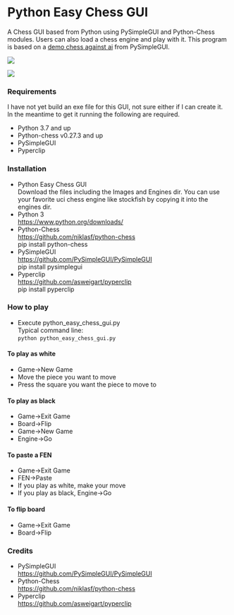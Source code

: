 # Python Easy Chess GUI
A Chess GUI based from Python using PySimpleGUI and Python-Chess modules. Users can also load a chess engine and play with it. This program is based on a [demo chess against ai](https://github.com/PySimpleGUI/PySimpleGUI/tree/master/Chess) from PySimpleGUI.<br>

![](https://i.imgur.com/H4FzPdk.png)

![](https://i.imgur.com/MdKGWHO.png)

### Requirements
I have not yet build an exe file for this GUI, not sure either if I can create it. In the meantime to get it running the following are required.
* Python 3.7 and up
* Python-chess v0.27.3 and up
* PySimpleGUI
* Pyperclip

### Installation
* Python Easy Chess GUI<br>
Download the files including the Images and Engines dir. You can use your favorite uci chess engine like stockfish by copying it into the engines dir.
* Python 3<br>
https://www.python.org/downloads/
* Python-Chess<br>
https://github.com/niklasf/python-chess<br>
pip install python-chess
* PySimpleGUI<br>
https://github.com/PySimpleGUI/PySimpleGUI<br>
pip install pysimplegui
* Pyperclip<br>
https://github.com/asweigart/pyperclip<br>
pip install pyperclip

### How to play
* Execute python_easy_chess_gui.py<br>
Typical command line:<br>
`python python_easy_chess_gui.py`

#### To play as white
* Game->New Game
* Move the piece you want to move
* Press the square you want the piece to move to

#### To play as black
* Game->Exit Game
* Board->Flip
* Game->New Game
* Engine->Go

#### To paste a FEN
* Game->Exit Game
* FEN->Paste
* If you play as white, make your move
* If you play as black, Engine->Go

#### To flip board
* Game->Exit Game
* Board->Flip

### Credits
* PySimpleGUI<br>
https://github.com/PySimpleGUI/PySimpleGUI
* Python-Chess<br>
https://github.com/niklasf/python-chess
* Pyperclip<br>
https://github.com/asweigart/pyperclip
